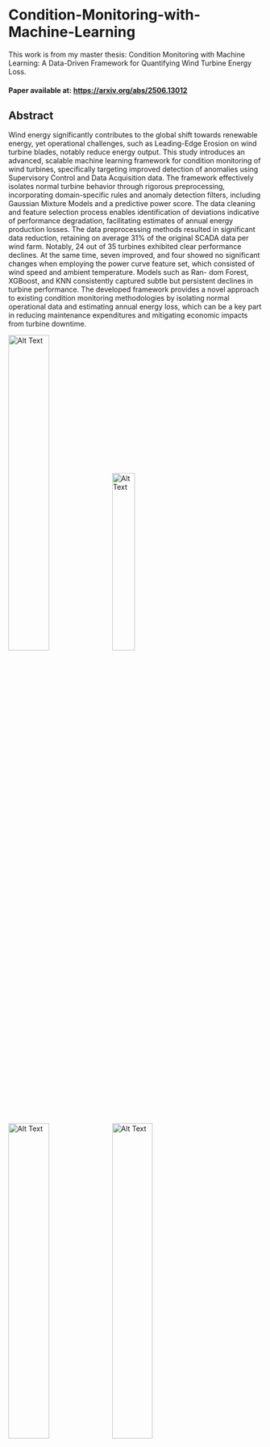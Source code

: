 # Condition-Monitoring-with-Machine-Learning
This work is from my master thesis: Condition Monitoring with Machine Learning: A Data-Driven Framework for Quantifying Wind Turbine Energy Loss.

#### Paper available at: https://arxiv.org/abs/2506.13012

## Abstract
Wind energy significantly contributes to the global
shift towards renewable energy, yet operational challenges, such
as Leading-Edge Erosion on wind turbine blades, notably reduce
energy output. This study introduces an advanced, scalable
machine learning framework for condition monitoring of wind
turbines, specifically targeting improved detection of anomalies
using Supervisory Control and Data Acquisition data. The
framework effectively isolates normal turbine behavior through
rigorous preprocessing, incorporating domain-specific rules and
anomaly detection filters, including Gaussian Mixture Models
and a predictive power score. The data cleaning and feature
selection process enables identification of deviations indicative of
performance degradation, facilitating estimates of annual energy
production losses. The data preprocessing methods resulted in
significant data reduction, retaining on average 31% of the
original SCADA data per wind farm. Notably, 24 out of 35
turbines exhibited clear performance declines. At the same
time, seven improved, and four showed no significant changes
when employing the power curve feature set, which consisted
of wind speed and ambient temperature. Models such as Ran-
dom Forest, XGBoost, and KNN consistently captured subtle
but persistent declines in turbine performance. The developed
framework provides a novel approach to existing condition
monitoring methodologies by isolating normal operational data
and estimating annual energy loss, which can be a key part
in reducing maintenance expenditures and mitigating economic
impacts from turbine downtime.


<img src="https://github.com/user-attachments/assets/d020115d-30d1-4b4c-9801-eed91c333142" alt="Alt Text" style="width:40%; height:auto;">


<img src="https://github.com/user-attachments/assets/77e91d91-e595-4559-b885-c20199d709bd" alt="Alt Text" style="width:30%; height:auto;">


<img src="https://github.com/user-attachments/assets/fb70ffbf-7b5a-4ddf-b0ac-5ad9469a919b" alt="Alt Text" style="width:40%; height:auto;">



<img src="https://github.com/user-attachments/assets/69ed50f8-e0ff-457a-8a54-4c4c8c28da38" alt="Alt Text" style="width:40%; height:auto;">

